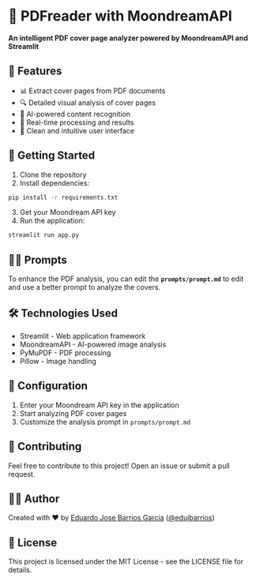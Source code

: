 # 📄 PDFreader with MoondreamAPI

**An intelligent PDF cover page analyzer powered by MoondreamAPI and Streamlit**

## 🌟 Features

- 📊 Extract cover pages from PDF documents
- 🔍 Detailed visual analysis of cover pages
- 🤖 AI-powered content recognition
- 💫 Real-time processing and results
- 🎨 Clean and intuitive user interface

## 🚀 Getting Started

1. Clone the repository
2. Install dependencies:
```bash
pip install -r requirements.txt
```
3. Get your Moondream API key
4. Run the application:
```bash
streamlit run app.py
```

## 🧑‍💻 Prompts

To enhance the PDF analysis, you can edit the **`prompts/prompt.md`** to edit and use a better prompt to analyze the covers.

## 🛠️ Technologies Used

- Streamlit - Web application framework
- MoondreamAPI - AI-powered image analysis
- PyMuPDF - PDF processing
- Pillow - Image handling

## 🔑 Configuration

1. Enter your Moondream API key in the application
2. Start analyzing PDF cover pages
3. Customize the analysis prompt in `prompts/prompt.md`

## 📝 Contributing

Feel free to contribute to this project! Open an issue or submit a pull request.

## 👨‍💻 Author

Created with ❤️ by [Eduardo Jose Barrios Garcia](https://edujbarrios.com) ([@edujbarrios](https://github.com/edujbarrios))

## 📜 License

This project is licensed under the MIT License - see the LICENSE file for details.
